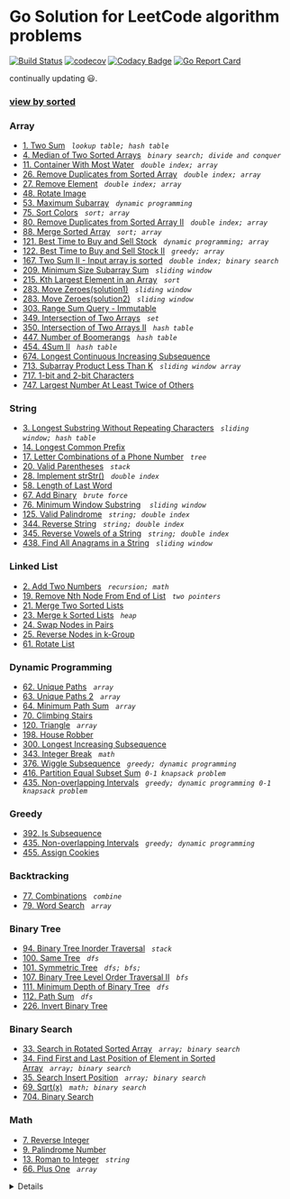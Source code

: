 # Go Solution for LeetCode algorithm problems

[![Build Status](https://travis-ci.org/zwfang/leetcode.svg?branch=master)](https://travis-ci.org/zwfang/leetcode)
[![codecov](https://codecov.io/gh/zwfang/leetcode/branch/master/graph/badge.svg)](https://codecov.io/gh/zwfang/leetcode)
[![Codacy Badge](https://api.codacy.com/project/badge/Grade/86cf2613fa544ab5b254e2a7e5d9deb8)](https://www.codacy.com/app/zwfang/leetcode?utm_source=github.com&amp;utm_medium=referral&amp;utm_content=zwfang/leetcode&amp;utm_campaign=Badge_Grade)
[![Go Report Card](https://goreportcard.com/badge/github.com/zwfang/leetcode)](https://goreportcard.com/report/github.com/zwfang/leetcode)

continually updating 😃.

### [view by sorted](./src/README.md)

### Array
* [1. Two Sum](./src/0001_two_sum/twosum.go)&nbsp;&nbsp;&nbsp;*`lookup table;`*&nbsp;&nbsp;*`hash table`*
* [4. Median of Two Sorted Arrays](src/0004_median_of_two_sorted_arrays/motsa.go)&nbsp;&nbsp;&nbsp;*`binary search;`*&nbsp;&nbsp;*`divide and conquer`*
* [11. Container With Most Water](./src/0011_container_with_most_water/container_with_most_water.go)&nbsp;&nbsp;&nbsp;*`double index;`*&nbsp;&nbsp;*`array`*
* [26. Remove Duplicates from Sorted Array](./src/0026_remove_duplicates_from_sorted_array/rdfsa.go)&nbsp;&nbsp;&nbsp;*`double index;`*&nbsp;&nbsp;*`array`*
* [27. Remove Element](src/0027_remove_element/remove_element.go)&nbsp;&nbsp;&nbsp;*`double index;`*&nbsp;&nbsp;*`array`*
* [48. Rotate Image](src/0048_rotate_image/rotate_image.go)
* [53. Maximum Subarray](src/0053_maximum_subarray/maximum_subarray.go)&nbsp;&nbsp;&nbsp;*`dynamic programming`*
* [75. Sort Colors](./src/0075_sort_colors/sort_colors.go)&nbsp;&nbsp;&nbsp;*`sort;`*&nbsp;&nbsp;*`array`*
* [80. Remove Duplicates from Sorted Array II](./src/0080_remove_duplicates_from_sorted_array2/rdfsa2.go)&nbsp;&nbsp;&nbsp;*`double index;`*&nbsp;&nbsp;*`array`*
* [88. Merge Sorted Array](./src/0088_merge_sorted_array/msa.go)&nbsp;&nbsp;&nbsp;*`sort;`*&nbsp;&nbsp;*`array`*
* [121. Best Time to Buy and Sell Stock](src/0121_best_time_to_buy_and_sell_stock/maxprofit.go)&nbsp;&nbsp;&nbsp;*`dynamic programming;`*&nbsp;&nbsp;*`array`*
* [122. Best Time to Buy and Sell Stock II](src/0122_best_time_to_buy_and_sell_stock_2/maxprofit.go)&nbsp;&nbsp;&nbsp;*`greedy;`*&nbsp;&nbsp;*`array`*
* [167. Two Sum II - Input array is sorted](./src/0167_two_sum2/two_sum2.go)&nbsp;&nbsp;&nbsp;*`double index;`*&nbsp;&nbsp;*`binary search`*
* [209. Minimum Size Subarray Sum](./src/0209_minimum_size_subarray_sum/minimum_size_subarray_sum.go)&nbsp;&nbsp;&nbsp;*`sliding window`*
* [215. Kth Largest Element in an Array](./src/0215_kth_largest_element_in_an_array/kthleiaa.go)&nbsp;&nbsp;&nbsp;*`sort`*
* [283. Move Zeroes(solution1)](./src/0283_move_zeroes/move_zeroes.go)&nbsp;&nbsp;&nbsp;*`sliding window`*
* [283. Move Zeroes(solution2)](./src/0283_move_zeroes/move_zeroes2.go)&nbsp;&nbsp;&nbsp;*`sliding window`*
* [303. Range Sum Query - Immutable](src/0303_range_sum_query/rsqim.go)
* [349. Intersection of Two Arrays](./src/0349_intersection_of_2_arrays/intersection_of_two_arrays.go)&nbsp;&nbsp;&nbsp;*`set`*
* [350. Intersection of Two Arrays II](./src/0350_intersection_of_two_arrays2/intersection_of_two_arrays2.go)&nbsp;&nbsp;&nbsp;*`hash table`*
* [447. Number of Boomerangs](./src/0447_number_of_boomerangs/number_of_boomerangs.go)&nbsp;&nbsp;&nbsp;*`hash table`*
* [454. 4Sum II](./src/0454_4sum2/4sum2.go)&nbsp;&nbsp;&nbsp;*`hash table`*
* [674. Longest Continuous Increasing Subsequence](src/0674_longest_continuous_increasing_subsequence/lcis.go)
* [713. Subarray Product Less Than K](src/0713_subarray_product_less_than_k/spltk.go)&nbsp;&nbsp;&nbsp;*`sliding window`*&nbsp;&nbsp;*`array`*
* [717. 1-bit and 2-bit Characters](src/0717_1_bit_and_2_bit_characters/1bitand2bitc.go)
* [747. Largest Number At Least Twice of Others](./src/0747_largest_number_at_least_twice_of_others/largest_number_at_least_twice_of_others.go)

### String
* [3. Longest Substring Without Repeating Characters](./src/0003_longest_substring_without_repeating_characters/longest_substring_without_repeating_characters.go)&nbsp;&nbsp;&nbsp;*`sliding window;`*&nbsp;&nbsp;*`hash table`*
* [14. Longest Common Prefix](src/0014_longest_common_prefix/lcp.go)
* [17. Letter Combinations of a Phone Number](./src/0017_letter_combination_of_a_phone_number/letter_combination_of_phone_number.go)&nbsp;&nbsp;&nbsp;*`tree`*
* [20. Valid Parentheses](./src/0020_valid_parentheses/valid_parentheses.go)&nbsp;&nbsp;&nbsp;*`stack`*
* [28. Implement strStr()](src/0028_implement_strstr/implement_strstr.go)&nbsp;&nbsp;&nbsp;*`double index`*
* [58. Length of Last Word](src/0058_length_of_last_word/len_of_last_word.go)
* [67. Add Binary](./src/0067_add_binary/add_binary.go)&nbsp;&nbsp;&nbsp;*`brute force`*
* [76. Minimum Window Substring](./src/0076_minimum_window_substring/minimum_window_substring.go) &nbsp;&nbsp;&nbsp;*`sliding window`*
* [125. Valid Palindrome](./src/0125_valid_palindrome/valid_palindrome.go)&nbsp;&nbsp;&nbsp;*`string;`*&nbsp;&nbsp;*`double index`*
* [344. Reverse String](./src/0344_reverse_string/reverse_string.go)&nbsp;&nbsp;&nbsp;*`string;`*&nbsp;&nbsp;*`double index`*
* [345. Reverse Vowels of a String](./src/0345_reverse_vowels_of_a_string/reverse_vowels.go)&nbsp;&nbsp;&nbsp;*`string;`*&nbsp;&nbsp;*`double index`*
* [438. Find All Anagrams in a String](./src/0438_all_anagrams_in_a_string/all_anagrams_in_a_string.go)&nbsp;&nbsp;&nbsp;*`sliding window`*

### Linked List
* [2. Add Two Numbers](./src/0002_add_two_numbers/add_two_numbers.go)&nbsp;&nbsp;&nbsp;*`recursion;`*&nbsp;&nbsp;*`math`*
* [19. Remove Nth Node From End of List](src/0019_remove_nth_node_from_end_of_list/remove_nth_node_from_end_of_list.go)&nbsp;&nbsp;&nbsp;*`two pointers`*
* [21. Merge Two Sorted Lists](./src/0021_merge_two_sorted_lists/mergeTwoLists.go)
* [23. Merge k Sorted Lists](src/0023_merge_k_sorted_lists/mksl.go)&nbsp;&nbsp;&nbsp;*`heap`*
* [24. Swap Nodes in Pairs](src/0024_swap_nodes_in_pairs/swap_nodes_in_pairs.go)
* [25. Reverse Nodes in k-Group](./src/0025_reverse_nodes_in_k_group/reverse_node_k_group.go)
* [61. Rotate List](./src/0061_rotate_list/rotate_list.go)

### Dynamic Programming
* [62. Unique Paths](./src/0062_unique_paths/unique_paths.go)&nbsp;&nbsp;&nbsp;*`array`*
* [63. Unique Paths 2](./src/0063_unique_paths_2/unique_paths2.go)&nbsp;&nbsp;&nbsp;*`array`*
* [64. Minimum Path Sum](./src/0064_minimum_path_sum/minimum_path_sum.go)&nbsp;&nbsp;&nbsp;*`array`*
* [70. Climbing Stairs](./src/0070_climbing_stairs/climbing_stairs.go)
* [120. Triangle](./src/0120_triangle/triangle.go)&nbsp;&nbsp;&nbsp;*`array`*
* [198. House Robber](./src/0198_house_robber/house_robber.go)
* [300. Longest Increasing Subsequence](./src/0300_longest_increasing_subsequence/lis.go)
* [343. Integer Break](./src/0343_integer_break/integer_break.go)&nbsp;&nbsp;&nbsp;*`math`*
* [376. Wiggle Subsequence](./src/0376_wiggle_subsequence/wiggle_subsequence.go)&nbsp;&nbsp;&nbsp;*`greedy;`*&nbsp;&nbsp;*`dynamic programming`*
* [416. Partition Equal Subset Sum](./src/0416_partition_equal_subset_sum/partition_equal_subset_sum.go)&nbsp;&nbsp;*`0-1 knapsack problem`*
* [435. Non-overlapping Intervals](./src/0435_non_overlapping_intervals/dp_solution.go)&nbsp;&nbsp;&nbsp;*`greedy;`*&nbsp;&nbsp;*`dynamic programming`*&nbsp;&nbsp;*`0-1 knapsack problem`*

### Greedy
* [392. Is Subsequence](./src/0392_is_subsequence/is_subsequence.go)
* [435. Non-overlapping Intervals](./src/0435_non_overlapping_intervals/greedy_solution.go)&nbsp;&nbsp;&nbsp;*`greedy;`*&nbsp;&nbsp;*`dynamic programming`*
* [455. Assign Cookies](./src/0455_assign_cookies/assign_cookies.go)

### Backtracking
* [77. Combinations](src/0077_combinations/combinations.go)&nbsp;&nbsp;&nbsp;*`combine`*
* [79. Word Search](src/0079_word_search/word_search.go)&nbsp;&nbsp;&nbsp;*`array`*

### Binary Tree
* [94. Binary Tree Inorder Traversal](./src/0094_binary_tree_inorder_traversal/binary_tree_inorder_traversal.go)&nbsp;&nbsp;&nbsp;*`stack`*
* [100. Same Tree](./src/0100_same_tree/same_tree.go)&nbsp;&nbsp;&nbsp;*`dfs`*
* [101. Symmetric Tree](./src/0101_symmetric_tree/symmetric_tree.go)&nbsp;&nbsp;&nbsp;*`dfs;`*&nbsp;&nbsp;*`bfs;`*
* [107. Binary Tree Level Order Traversal II](./src/0107_binary_tree_level_order_traversal_2/binary_tree_level_order_traversal2.go)&nbsp;&nbsp;&nbsp;*`bfs`*
* [111. Minimum Depth of Binary Tree](./src/0111_minimum_depth_of_binary_tree/minimum_depth_of_binary_tree.go)&nbsp;&nbsp;&nbsp;*`dfs`*
* [112. Path Sum](./src/0112_path_sum/path_sum.go)&nbsp;&nbsp;&nbsp;*`dfs`*
* [226. Invert Binary Tree](./src/0226_invert_binary_tree/invert_binary_tree.go)

### Binary Search
* [33. Search in Rotated Sorted Array](./src/0033_search_in_rotated_sorted_array/search_in_rotated_sorted_array.go)&nbsp;&nbsp;&nbsp;*`array;`*&nbsp;&nbsp;*`binary search`*
* [34. Find First and Last Position of Element in Sorted Array](./src/0034_find_first_and_last_position_of_element_in_sorted_array/find_first_and_last_position_of_element_in_sorted_array.go)&nbsp;&nbsp;&nbsp;*`array;`*&nbsp;&nbsp;*`binary search`*
* [35. Search Insert Position](src/0035_search_insert_position/search_insert_position.go)&nbsp;&nbsp;&nbsp;*`array;`*&nbsp;&nbsp;*`binary search`*
* [69. Sqrt(x)](./src/0069_sqrtx/sqrtx.go)&nbsp;&nbsp;&nbsp;*`math;`*&nbsp;&nbsp;*`binary search`*
* [704. Binary Search](./src/0704_binary_search/binary_search.go)

### Math
* [7. Reverse Integer](src/0007_reverse_integer/reverse_integer.go)
* [9. Palindrome Number](src/0009_palindrome_number/palindrome_number.go)
* [13. Roman to Integer](src/0013_roman_to_integer/roman_to_integer.go)&nbsp;&nbsp;&nbsp;*`string`*
* [66. Plus One](src/0066_plus_one/plus_one.go)&nbsp;&nbsp;&nbsp;*`array`*

<details>
</details>
